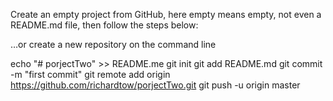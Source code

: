 Create an empty project from GitHub, here empty means empty, not even a README.md file, then 
follow the steps below:

…or create a new repository on the command line

echo "# porjectTwo" >> README.me
git init
git add README.md
git commit -m "first commit"
git remote add origin https://github.com/richardtow/porjectTwo.git
git push -u origin master
